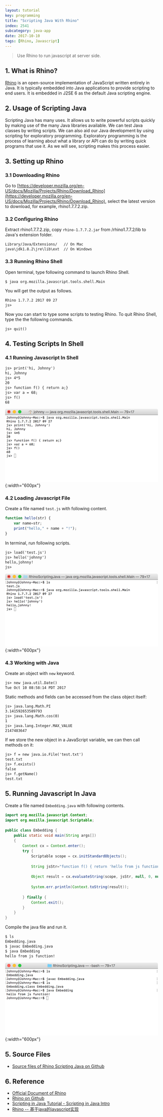 ```yaml
---
layout: tutorial
key: programming
title: "Scripting Java With Rhino"
index: 2541
subcategory: java-app
date: 2017-10-10
tags: [Rhino, Javascript]
---
```


> Use Rhino to run javascript at server side.

## 1. What is Rhino?
[Rhino](https://developer.mozilla.org/en-US/docs/Mozilla/Projects/Rhino) is an open-source implementation of JavaScript written entirely in Java. It is typically embedded into Java applications to provide scripting to end users. It is embedded in J2SE 6 as the default Java scripting engine.

## 2. Usage of Scripting Java
Scripting Java has many uses. It allows us to write powerful scripts quickly by making use of the many Java libraries available. We can test Java classes by writing scripts. We can also aid our Java development by using scripting for exploratory programming. Exploratory programming is the process of learning about what a library or API can do by writing quick programs that use it. As we will see, scripting makes this process easier.

## 3. Setting up Rhino
### 3.1 Downloading Rhino
Go to [https://developer.mozilla.org/en-US/docs/Mozilla/Projects/Rhino/Download_Rhino](https://developer.mozilla.org/en-US/docs/Mozilla/Projects/Rhino/Download_Rhino), select the latest version to download, for example, rhino1.7.7.2.zip.
### 3.2 Configuring Rhino
Extract rhino1.7.7.2.zip, copy `rhino-1.7.7.2.jar` from /rhino1.7.7.2/lib to Java's extension folder.
```raw
Library/Java/Extensions/   // On Mac
java\jdk1.8.2\jre\lib\ext  // On Windows
```
### 3.3 Running Rhino Shell
Open terminal, type following command to launch Rhino Shell.
```raw
$ java org.mozilla.javascript.tools.shell.Main
```
You will get the output as follows.
```raw
Rhino 1.7.7.2 2017 09 27
js>
```
Now you can start to type some scripts to testing Rhino.
To quit Rhino Shell, type the the following commands.
```
js> quit()
```

## 4. Testing Scripts In Shell
### 4.1 Running Javascript In Shell
```raw
js> print('hi, Johnny')
hi, Johnny
js> 4*5
20
js> function f() { return a;}
js> var a = 68;
js> f()
68
```
![image](/assets/images/programming/2541/javascript.png){:width="600px"}
### 4.2 Loading Javascript File
Create a file named `test.js` with following content.
```javascript
function hello(str) {
    var name=str;
    print("hello," + name + "!");
}
```
In terminal, run following scripts.
```
js> load('test.js')
js> hello('johnny')
hello,johnny!
js>
```
![image](/assets/images/programming/2541/loadjsfile.png){:width="600px"}
### 4.3 Working with Java
Create an object with `new` keyword.
```
js> new java.util.Date()
Tue Oct 10 08:58:14 PDT 2017
```
Static methods and fields can be accessed from the class object itself:
```
js> java.lang.Math.PI
3.141592653589793
js> java.lang.Math.cos(0)    
1
js> java.lang.Integer.MAX_VALUE
2147483647
```
If we store the new object in a JavaScript variable, we can then call methods on it:
```
js> f = new java.io.File('test.txt')
test.txt
js> f.exists()
false
js> f.getName()
test.txt
```
## 5. Running Javascript In Java
Create a file named `Embedding.java` with following contents.
```java
import org.mozilla.javascript.Context;
import org.mozilla.javascript.Scriptable;

public class Embedding {
    public static void main(String args[])
    {
        Context cx = Context.enter();
        try {
            Scriptable scope = cx.initStandardObjects();

            String jsStr="function f() { return 'hello from js function!';} f();";

            Object result = cx.evaluateString(scope, jsStr, null, 0, null);

            System.err.println(Context.toString(result));

        } finally {
            Context.exit();
        }
    }
}
```
Compile the java file and run it.
```raw
$ ls
Embedding.java
$ javac Embedding.java
$ java Embedding
hello from js function!
```
![image](/assets/images/programming/2541/embedding.png){:width="600px"}

## 5. Source Files
* [Source files of Rhino Scripting Java on Github](https://github.com/jojozhuang/Tutorials/tree/master/RhinoScriptingJava)

## 6. Reference
* [Official Document of Rhino](https://developer.mozilla.org/en-US/docs/Mozilla/Projects/Rhino)
* [Rhino on Github](https://github.com/mozilla/rhino)
* [Scripting in Java Tutorial - Scripting in Java Intro](http://www.java2s.com/Tutorials/Java/Scripting_in_Java/index.htm)
* [Rhino -- 基于java的javascript实现](http://www.cnblogs.com/cczw/archive/2012/07/16/2593957.html)
